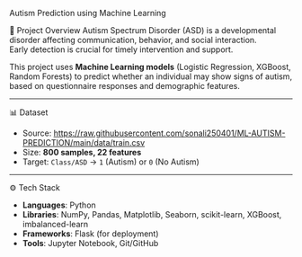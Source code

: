 Autism Prediction using Machine Learning

📌 Project Overview
Autism Spectrum Disorder (ASD) is a developmental disorder affecting communication, behavior, and social interaction.  
Early detection is crucial for timely intervention and support.  

This project uses **Machine Learning models** (Logistic Regression, XGBoost, Random Forests) to predict whether an individual may show signs of autism, based on questionnaire responses and demographic features.  

---

📊 Dataset
- Source: https://raw.githubusercontent.com/sonali250401/ML-AUTISM-PREDICTION/main/data/train.csv
- Size: **800 samples, 22 features**  
- Target: `Class/ASD` → `1` (Autism) or `0` (No Autism)  

---

⚙️ Tech Stack
- **Languages**: Python  
- **Libraries**: NumPy, Pandas, Matplotlib, Seaborn, scikit-learn, XGBoost, imbalanced-learn  
- **Frameworks**: Flask (for deployment)  
- **Tools**: Jupyter Notebook, Git/GitHub  
